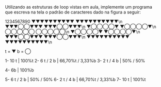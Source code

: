 Utilizando as estruturas de loop vistas em aula, implemente um programa que escreva na tela o padrão de caracteres dado na figura a seguir:

1234567890
▼▼▼▼▼▼▼▼▼▼   ▼▼▼▼▼▼▼▼▼▼\n
▼▼▼◯◯▼▼▼   ▼▼▼◯◯▼▼▼\n
▼◯◯◯◯▼   ▼◯◯◯◯▼\n
◯◯◯◯◯   ◯◯◯◯◯\n
▼◯◯◯◯▼   ▼◯◯◯◯▼\n
▼▼▼◯◯▼▼▼   ▼▼▼◯◯▼▼▼\n
▼▼▼▼▼▼▼▼▼▼   ▼▼▼▼▼▼▼▼▼▼\n

t = ▼
b = ◯

1- 10 t        | 100%t
2- 6 t / 2 b   | 66,70%t / 3,33%b
3- 2 t / 4 b   | 50% / 50%

4- 6b          | 100%b

5- 6 t / 2 b   | 50% / 50%
6- 2 t / 4 b   | 66,70%t / 3,33%b
7- 10 t        | 100%t
